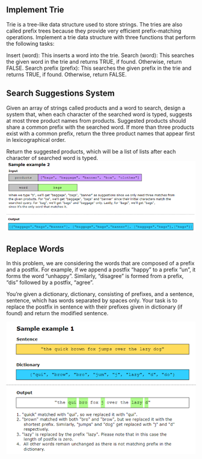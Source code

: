 ## Implement Trie #################
Trie is a tree-like data structure used to store strings. The tries are also called prefix trees because they provide very efficient prefix-matching operations. Implement a trie data structure with three functions that perform the following tasks:

Insert (word): This inserts a word into the trie.
Search (word): This searches the given word in the trie and returns TRUE, if found. Otherwise, return FALSE.
Search prefix (prefix): This searches the given prefix in the trie and returns TRUE, if found. Otherwise, return FALSE.

## Search Suggestions System #################
Given an array of strings called products and a word to search, design a system that, when each character of the searched word is typed, suggests at most three product names from products. Suggested products should share a common prefix with the searched word. If more than three products exist with a common prefix, return the three product names that appear first in lexicographical order.

Return the suggested products, which will be a list of lists after each character of searched word is typed.
![alt text](image.png)

## Replace Words #######################
In this problem, we are considering the words that are composed of a prefix and a postfix. For example, if we append a postfix “happy” to a prefix “un”, it forms the word “unhappy”. Similarly, “disagree” is formed from a prefix, “dis” followed by a postfix, “agree”.

You’re given a dictionary, dictionary, consisting of prefixes, and a sentence, sentence, which has words separated by spaces only. Your task is to replace the postfix in sentence with their prefixes given in dictionary (if found) and return the modified sentence.

![alt text](image-1.png)
